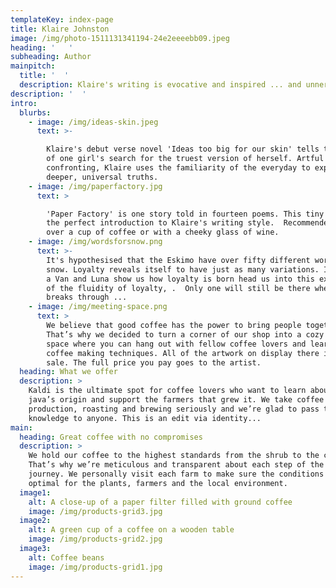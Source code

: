 ```yaml
---
templateKey: index-page
title: Klaire Johnston
image: /img/photo-1511131341194-24e2eeeebb09.jpeg
heading: '   '
subheading: Author
mainpitch:
  title: '  '
  description: Klaire's writing is evocative and inspired ... and unnervingly relatable.
description: '  '
intro:
  blurbs:
    - image: /img/ideas-skin.jpeg
      text: >-

        Klaire's debut verse novel 'Ideas too big for our skin' tells the story
        of one girl's search for the truest version of herself. Artful and
        confronting, Klaire uses the familiarity of the everyday to expose
        deeper, universal truths. 
    - image: /img/paperfactory.jpg
      text: >

        'Paper Factory' is one story told in fourteen poems. This tiny read is
        the perfect introduction to Klaire's writing style.  Recommended: devour
        over a cup of coffee or with a cheeky glass of wine. 
    - image: /img/wordsforsnow.png
      text: >-
        It's hypothesised that the Eskimo have over fifty different words for
        snow. Loyalty reveals itself to have just as many variations. In what is
        a Van and Luna show us how loyalty is born head us into this exploration
        of the fluidity of loyalty, .  Only one will still be there when the sun
        breaks through ...
    - image: /img/meeting-space.png
      text: >
        We believe that good coffee has the power to bring people together.
        That’s why we decided to turn a corner of our shop into a cozy meeting
        space where you can hang out with fellow coffee lovers and learn about
        coffee making techniques. All of the artwork on display there is for
        sale. The full price you pay goes to the artist.
  heading: What we offer
  description: >
    Kaldi is the ultimate spot for coffee lovers who want to learn about their
    java’s origin and support the farmers that grew it. We take coffee
    production, roasting and brewing seriously and we’re glad to pass that
    knowledge to anyone. This is an edit via identity...
main:
  heading: Great coffee with no compromises
  description: >
    We hold our coffee to the highest standards from the shrub to the cup.
    That’s why we’re meticulous and transparent about each step of the coffee’s
    journey. We personally visit each farm to make sure the conditions are
    optimal for the plants, farmers and the local environment.
  image1:
    alt: A close-up of a paper filter filled with ground coffee
    image: /img/products-grid3.jpg
  image2:
    alt: A green cup of a coffee on a wooden table
    image: /img/products-grid2.jpg
  image3:
    alt: Coffee beans
    image: /img/products-grid1.jpg
---
```


